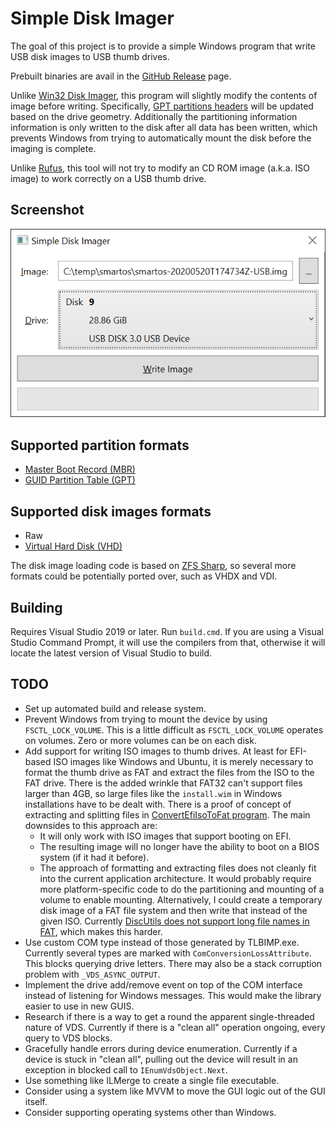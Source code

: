 
# Simple Disk Imager

The goal of this project is to provide a simple Windows program that write USB
disk images to USB thumb drives.

Prebuilt binaries are avail in the
[GitHub Release](https://github.com/AustinWise/SimpleDiskImager/releases)
page.

Unlike
[Win32 Disk Imager](https://sourceforge.net/projects/win32diskimager/),
this program will slightly modify the contents of image before writing.
Specifically,
[GPT partitions headers](https://en.wikipedia.org/wiki/GUID_Partition_Table)
will be updated based on the drive geometry. Additionally the partitioning
information information is only written to the disk after all data has been
written, which prevents Windows from trying to automatically mount the disk
before the imaging is complete.

Unlike
[Rufus](https://rufus.ie/),
this tool will not try to modify an CD ROM image (a.k.a. ISO image) to work
correctly on a USB thumb drive.

## Screenshot

![screenshot](docs/screenshot.png)

## Supported partition formats

* [Master Boot Record (MBR)](https://en.wikipedia.org/wiki/Master_boot_record)
* [GUID Partition Table (GPT)](https://en.wikipedia.org/wiki/GUID_Partition_Table)

## Supported disk images formats

* Raw
* [Virtual Hard Disk (VHD)](https://en.wikipedia.org/wiki/VHD_(file_format))

The disk image loading code is based on
[ZFS Sharp](https://github.com/AustinWise/ZfsSharp),
so several more formats could be potentially ported over, such as VHDX and VDI.

## Building

Requires Visual Studio 2019 or later. Run `build.cmd`. If you are using a Visual
Studio Command Prompt, it will use the compilers from that, otherwise it will
locate the latest version of Visual Studio to build.

## TODO

* Set up automated build and release system.
* Prevent Windows from trying to mount the device by using `FSCTL_LOCK_VOLUME`.
  This is a little difficult as `FSCTL_LOCK_VOLUME` operates on volumes. Zero or
  more volumes can be on each disk.
* Add support for writing ISO images to thumb drives. At least for EFI-based ISO
  images like Windows and Ubuntu, it is merely necessary to format the thumb
  drive as FAT and extract the files from the ISO to the FAT drive. There is the
  added wrinkle that FAT32 can't support files larger than 4GB, so large files
  like the `install.wim` in Windows installations have to be dealt with. There
  is a proof of concept of extracting and splitting files in
  [ConvertEfiIsoToFat program](ConvertEfiIsoToFat/Program.cs).
  The main downsides to this approach are:
  * It will only work with ISO images that support booting on EFI.
  * The resulting image will no longer have the ability to boot on a BIOS system (if it had it before).
  * The approach of formatting and extracting files does not cleanly fit into
    the current application architecture. It would probably require more
    platform-specific code to do the partitioning and mounting of a volume to
    enable mounting. Alternatively, I could create a temporary disk image of
    a FAT file system and then write that instead of the given ISO. Currently
    [DiscUtils does not support long file names in FAT](https://github.com/DiscUtils/DiscUtils/issues/26),
    which makes this harder.
* Use custom COM type instead of those generated by TLBIMP.exe. Currently
  several types are marked with `ComConversionLossAttribute`. This blocks
  querying drive letters. There may also be a stack corruption problem with
  `_VDS_ASYNC_OUTPUT`.
* Implement the drive add/remove event on top of the COM interface instead of
  listening for Windows messages. This would make the library easier to use in
  new GUIS.
* Research if there is a way to get a round the apparent single-threaded nature
  of VDS. Currently if there is a "clean all" operation ongoing, every query to
  VDS blocks.
* Gracefully handle errors during device enumeration. Currently if a device is
  stuck in "clean all", pulling out the device will result in an exception in
  blocked call to `IEnumVdsObject.Next`.
* Use something like ILMerge to create a single file executable.
* Consider using a system like MVVM to move the GUI logic out of the GUI itself.
* Consider supporting operating systems other than Windows.

